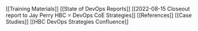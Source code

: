 [[Training Materials]]
[[State of DevOps Reports]]
[[2022-08-15 Closeout report to Jay Perry HBC = DevOps CoE Strategies]]
[[References]]
[[Case Studies]]
[[HBC DevOps Strategies Confluence]]
